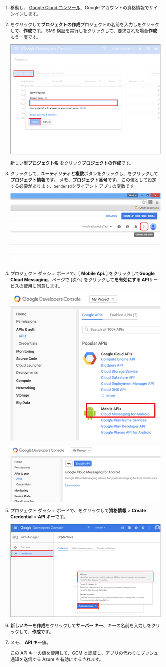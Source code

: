 
1. 移動し、 [Google Cloud コンソール](https://console.developers.google.com/project)、Google アカウントの資格情報でサインインします。 
2. をクリックして**プロジェクトの作成**プロジェクトの名前を入力しをクリックして、**作成**です。 SMS 検証を実行しをクリックして、要求された場合**作成**もう一度です。
   
    ![新規プロジェクトの作成](./media/mobile-services-enable-google-cloud-messaging/mobile-services-google-new-project.png)   
   
     新しい型**プロジェクト名** をクリック**プロジェクトの作成**です。
3. クリックして、**ユーティリティと複数**ボタンをクリックし、をクリックして**プロジェクト情報**です。 メモ、**プロジェクト番号**です。 この値として設定する必要があります、`SenderId`クライアント アプリの変数です。
   
    ![ユーティリティと詳細](./media/mobile-services-enable-google-cloud-messaging/notification-hubs-utilities-and-more.png)
4. プロジェクト ダッシュ ボードで、[ **Mobile Api**、] をクリックして**Google Cloud Messaging**、ページで [次へ] をクリックして**を有効にする API**サービスの使用に同意します。 
   
    ![GCM を有効にします。](./media/mobile-services-enable-google-cloud-messaging/enable-GCM.png)
   
    ![GCM を有効にします。](./media/mobile-services-enable-google-cloud-messaging/enable-gcm-2.png) 
5. プロジェクト ダッシュ ボードで、をクリックして**資格情報** > **Create Credential** > **API キー**です。 
   
    ![](./media/mobile-services-enable-google-cloud-messaging/mobile-services-google-create-server-key.png)
6. **新しいキーを作成**をクリックして**サーバー キー**、キーの名前を入力しをクリックして、**作成**です。
7. メモ、 **API キー**値。
   
    この API キーの値を使用して、GCM と認証し、アプリの代わりにプッシュ通知を送信する Azure を有効にするされます。

